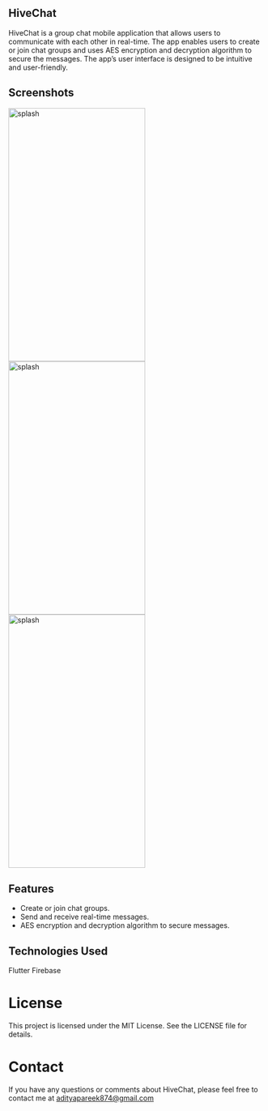 ## HiveChat
HiveChat is a group chat mobile application that allows users to communicate with each other in real-time. The app enables users to create or join chat groups and uses AES encryption and decryption algorithm to secure the messages. The app’s user interface is designed to be intuitive and user-friendly.

## Screenshots

<img src= "https://user-images.githubusercontent.com/80575917/234341565-2ff078c9-6c0a-4bff-8cc6-7480a9ff25c5.png" alt="splash" width="270" height="500"/> <img src= "https://user-images.githubusercontent.com/80575917/234341741-eefdb198-f98c-4b9a-99b0-f6072406e26e.png" alt="splash" width="270" height="500"/> <img src= "https://user-images.githubusercontent.com/80575917/234341784-eef2c1ea-e5ec-4fd4-8209-79da844713a1.png" alt="splash" width="270" height="500"/>



## Features
* Create or join chat groups.
* Send and receive real-time messages.
* AES encryption and decryption algorithm to secure messages.

## Technologies Used
Flutter
Firebase

# License
This project is licensed under the MIT License. See the LICENSE file for details.

# Contact
If you have any questions or comments about HiveChat, please feel free to contact me at adityapareek874@gmail.com
